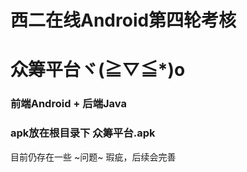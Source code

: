 # 西二在线Android第四轮考核
# 众筹平台ヾ(≧▽≦*)o
### 前端Android + 后端Java
### apk放在根目录下 众筹平台.apk
目前仍存在一些 ~问题~ 瑕疵，后续会完善
